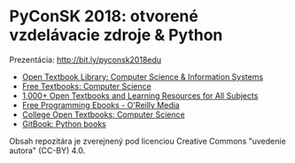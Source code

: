 # PyConSK 2018: otvorené vzdelávacie zdroje & Python

Prezentácia: http://bit.ly/pyconsk2018edu

- [Open Textbook Library: Computer Science & Information Systems](https://open.umn.edu/opentextbooks/SearchResults.aspx?subjectAreaId=3)
- [Free Textbooks: Computer Science](http://www.openculture.com/free-computer-science-textbooks)
- [1,000+ Open Textbooks and Learning Resources for All Subjects](https://ivypanda.com/blog/1000-open-textbooks-and-learning-resources-for-all-subjects/)
- [Free Programming Ebooks - O'Reilly Media](http://www.oreilly.com/programming/free/)
- [College Open Textbooks: Computer Science](http://www.collegeopentextbooks.org/textbook-listings/textbooks-by-subject/computerscience)
- [GitBook: Python books](https://www.gitbook.com/explore/topic/python)

Obsah repozitára je zverejnený pod licenciou Creative Commons "uvedenie autora" (CC-BY) 4.0.
